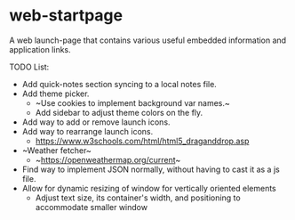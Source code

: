# web-startpage
A web launch-page that contains various useful embedded information and application links.

TODO List:
- Add quick-notes section syncing to a local notes file.
- Add theme picker.
    - ~Use cookies to implement background var names.~
    - Add sidebar to adjust theme colors on the fly.
- Add way to add or remove launch icons.
- Add way to rearrange launch icons.
    - https://www.w3schools.com/html/html5_draganddrop.asp
- ~Weather fetcher~
    - ~https://openweathermap.org/current~
- Find way to implement JSON normally, without having to cast it as a js file.
- Allow for dynamic resizing of window for vertically oriented elements
    - Adjust text size, its container's width, and positioning to accommodate smaller window
